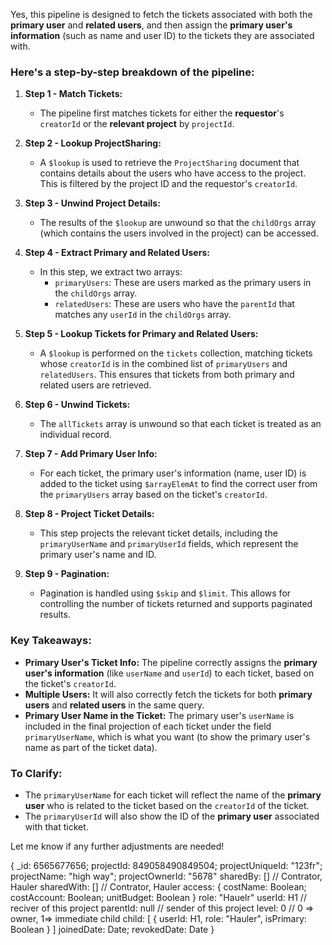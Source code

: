 Yes, this pipeline is designed to fetch the tickets associated with both the **primary user** and **related users**, and then assign the **primary user's information** (such as name and user ID) to the tickets they are associated with.

### Here's a step-by-step breakdown of the pipeline:

1. **Step 1 - Match Tickets:**
   - The pipeline first matches tickets for either the **requestor**'s `creatorId` or the **relevant project** by `projectId`.

2. **Step 2 - Lookup ProjectSharing:**
   - A `$lookup` is used to retrieve the `ProjectSharing` document that contains details about the users who have access to the project. This is filtered by the project ID and the requestor's `creatorId`.

3. **Step 3 - Unwind Project Details:**
   - The results of the `$lookup` are unwound so that the `childOrgs` array (which contains the users involved in the project) can be accessed.

4. **Step 4 - Extract Primary and Related Users:**
   - In this step, we extract two arrays:
     - `primaryUsers`: These are users marked as the primary users in the `childOrgs` array.
     - `relatedUsers`: These are users who have the `parentId` that matches any `userId` in the `childOrgs` array.

5. **Step 5 - Lookup Tickets for Primary and Related Users:**
   - A `$lookup` is performed on the `tickets` collection, matching tickets whose `creatorId` is in the combined list of `primaryUsers` and `relatedUsers`. This ensures that tickets from both primary and related users are retrieved.

6. **Step 6 - Unwind Tickets:**
   - The `allTickets` array is unwound so that each ticket is treated as an individual record.

7. **Step 7 - Add Primary User Info:**
   - For each ticket, the primary user's information (name, user ID) is added to the ticket using `$arrayElemAt` to find the correct user from the `primaryUsers` array based on the ticket's `creatorId`.

8. **Step 8 - Project Ticket Details:**
   - This step projects the relevant ticket details, including the `primaryUserName` and `primaryUserId` fields, which represent the primary user's name and ID.

9. **Step 9 - Pagination:**
   - Pagination is handled using `$skip` and `$limit`. This allows for controlling the number of tickets returned and supports paginated results.

### Key Takeaways:
- **Primary User's Ticket Info:** The pipeline correctly assigns the **primary user's information** (like `userName` and `userId`) to each ticket, based on the ticket's `creatorId`.
- **Multiple Users:** It will also correctly fetch the tickets for both **primary users** and **related users** in the same query.
- **Primary User Name in the Ticket:** The primary user's `userName` is included in the final projection of each ticket under the field `primaryUserName`, which is what you want (to show the primary user's name as part of the ticket data).

### To Clarify:
- The `primaryUserName` for each ticket will reflect the name of the **primary user** who is related to the ticket based on the `creatorId` of the ticket.
- The `primaryUserId` will also show the ID of the **primary user** associated with that ticket.

Let me know if any further adjustments are needed!







{
    _id: 6565677656;
    projectId: 849058490849504;
    projectUniqueId: "123fr";
    projectName: "high way";
    projectOwnerId: "5678"
    sharedBy: []      // Contrator, Hauler
    sharedWith: []      // Contrator, Hauler
    access: {
        costName: Boolean;
        costAccount: Boolean; 
        unitBudget: Boolean
    }
    role: "Hauelr"
    userId: H1          // reciver of this project
    parentId: null        // sender of this project
    level: 0                // 0 => owner, 1=> immediate child
    child: [
        {
            userId: H1,
            role: "Hauler",
            isPrimary: Boolean
        }
    ]
    joinedDate: Date;
    revokedDate: Date
}
